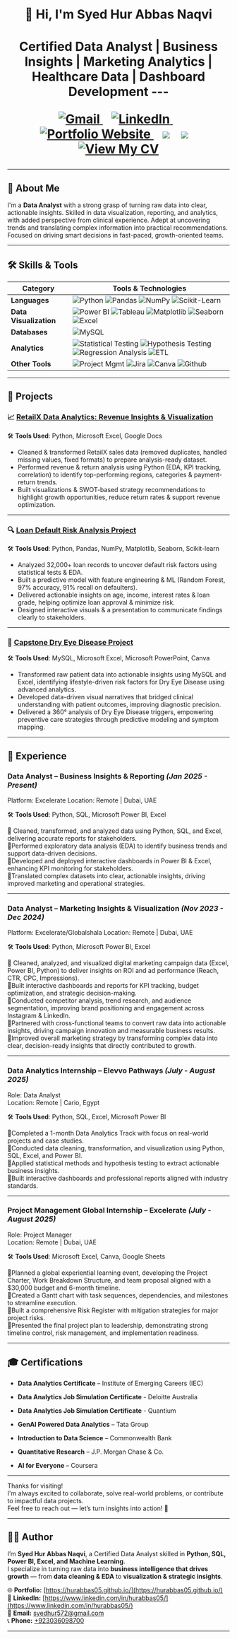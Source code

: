 <h1 align="center">👋 Hi, I'm Syed Hur Abbas Naqvi</h1>
<h1 align="center"> Certified Data Analyst | Business Insights | Marketing Analytics | Healthcare Data | Dashboard Development      
---
<p align="center">
  <a href="mailto:syedhur572@gmail.com">
    <img src="https://img.shields.io/badge/Gmail-D14836?style=flat&logo=gmail&logoColor=white" alt="Gmail"/>
  </a>
  &nbsp;&nbsp;
  <a href="https://www.linkedin.com/in/hurabbas05/">
    <img src="https://img.shields.io/badge/LinkedIn-0A66C2?style=flat&logo=linkedin&logoColor=white" alt="LinkedIn"/>
  </a>
  &nbsp;&nbsp;
  <a href="https://hurabbas05.github.io/">
    <img src="https://img.shields.io/badge/Portfolio-Website-blueviolet?style=flat&logo=google-chrome&logoColor=white" alt="Portfolio Website"/>
  </a>
  &nbsp;&nbsp;
  <img src="https://img.shields.io/badge/Phone-📞+92%20303%206098700-blue?style=flat"/>
  &nbsp;&nbsp;
  <img src="https://img.shields.io/badge/Location-Pakistan-008000?style=flat"/>
  &nbsp;&nbsp;
  <a href="https://www.canva.com/design/DAGwzMrgFv8/Oij1AH_wMaalO1tC8N6hoA/view?utm_content=DAGwzMrgFv8&utm_campaign=designshare&utm_medium=link2&utm_source=uniquelinks&utlId=h345c0c569d" target="_blank">
    <img src="https://img.shields.io/badge/📄%20View%20My%20CV-1e90ff?style=flat-square" alt="View My CV"/>
  </a>
</p>

---

## 🧠 About Me

I'm a **Data Analyst** with a strong grasp of turning raw data into clear, actionable insights. Skilled in data visualization, reporting, and analytics, with added perspective from clinical experience. Adept at uncovering trends and translating complex information into practical recommendations. Focused on driving smart decisions in fast-paced, growth-oriented teams.

---

## 🛠 Skills & Tools

| Category             | Tools & Technologies |
|----------------------|----------------------|
| **Languages**        | ![Python](https://img.shields.io/badge/Python-3776AB?style=flat&logo=python&logoColor=white) ![Pandas](https://img.shields.io/badge/Pandas-150458?style=flat&logo=pandas&logoColor=white) ![NumPy](https://img.shields.io/badge/Numpy-013243?style=flat&logo=numpy&logoColor=white) ![Scikit-Learn](https://img.shields.io/badge/Scikit--Learn-F7931E?style=flat&logo=scikit-learn&logoColor=white) |
| **Data Visualization**         | ![Power BI](https://img.shields.io/badge/PowerBI-F2C811?style=flat&logo=powerbi&logoColor=black) ![Tableau](https://img.shields.io/badge/Tableau-E97627?style=flat&logo=tableau&logoColor=white) ![Matplotlib](https://img.shields.io/badge/Matplotlib-blue?style=flat&logo=matplotlib&logoColor=black) ![Seaborn](https://img.shields.io/badge/Seaborn-2D3F73?style=flat) ![Excel](https://img.shields.io/badge/Excel-217346?style=flat&logo=microsoft-excel&logoColor=white) |
| **Databases**        | ![MySQL](https://img.shields.io/badge/MySQL-4479A1?style=flat&logo=mysql&logoColor=white) |
| **Analytics**        | ![Statistical Testing](https://img.shields.io/badge/Statistical--Testing-blue) ![Hypothesis Testing](https://img.shields.io/badge/Hypothesis--Testing-blue)  ![Regression Analysis](https://img.shields.io/badge/Regression--Analysis-blue) ![ETL](https://img.shields.io/badge/ETL-blue) |
| **Other Tools**      | ![Project Mgmt](https://img.shields.io/badge/Project--Management-blue) ![Jira](https://img.shields.io/badge/Jira-0052CC?style=flat&logo=jira&logoColor=white) ![Canva](https://img.shields.io/badge/Canva-00C4CC?style=flat&logo=canva&logoColor=white) ![Github](https://img.shields.io/badge/Github-F05032?style=flat&logo=git&logoColor=white)
---

## 📁 Projects

### 📈 [RetailX Data Analytics: Revenue Insights & Visualization](https://github.com/hurabbas05/RetailX-Revenue-Insights-Strategy-Project)  

🛠 **Tools Used**: Python, Microsoft Excel, Google Docs  

- Cleaned & transformed RetailX sales data (removed duplicates, handled missing values, fixed formats) to prepare analysis-ready dataset.
- Performed revenue & return analysis using Python (EDA, KPI tracking, correlation) to identify top-performing regions, categories & payment-return trends.
- Built visualizations & SWOT-based strategy recommendations to highlight growth opportunities, reduce return rates & support revenue optimization.

---

### 🔍 [Loan Default Risk Analysis Project](https://github.com/hurabbas05/Loan-Default-Risk-Analysis)  

🛠 **Tools Used**: Python, Pandas, NumPy, Matplotlib, Seaborn, Scikit-learn  

- Analyzed 32,000+ loan records to uncover default risk factors using statistical tests & EDA.
- Built a predictive model with feature engineering & ML (Random Forest, 97% accuracy, 91% recall on defaulters).
- Delivered actionable insights on age, income, interest rates & loan grade, helping optimize loan approval & minimize risk.
- Designed interactive visuals & a presentation to communicate findings clearly to stakeholders.
---

### 🧬 [Capstone Dry Eye Disease Project](https://github.com/hurabbas05/Capstone-Dry-Eye-Disease-Project)  

🛠 **Tools Used**: MySQL, Microsoft Excel, Microsoft PowerPoint, Canva  

- Transformed raw patient data into actionable insights using MySQL and Excel, identifying lifestyle-driven risk factors for Dry Eye Disease using advanced analytics.
- Developed data-driven visual narratives that bridged clinical understanding with patient outcomes, improving diagnostic precision.
- Delivered a 360° analysis of Dry Eye Disease triggers, empowering preventive care strategies through predictive modeling and symptom mapping.

---
## 💼 Experience

### **Data Analyst – Business Insights & Reporting** *(Jan 2025 - Present)*  
Platform: Excelerate
Location: Remote | Dubai, UAE

🛠 **Tools Used**: Python, SQL, Microsoft Power BI, Excel  

🔹 Cleaned, transformed, and analyzed data using Python, SQL, and Excel, delivering accurate reports for stakeholders.                                  
🔹Performed exploratory data analysis (EDA) to identify business trends and support data-driven decisions.                                     
🔹Developed and deployed interactive dashboards in Power BI & Excel, enhancing KPI monitoring for stakeholders.                        
🔹Translated complex datasets into clear, actionable insights, driving improved marketing and operational strategies.                                  

---

### **Data Analyst – Marketing Insights & Visualization**  *(Nov 2023 - Dec 2024)*
Platform: Excelerate/Globalshala
Location: Remote | Dubai, UAE

🛠 **Tools Used**: Python, Microsoft Power BI, Excel  

🔹 Cleaned, analyzed, and visualized digital marketing campaign data (Excel, Power BI, Python) to deliver insights on ROI and ad performance (Reach, CTR, CPC, Impressions).       
🔹Built interactive dashboards and reports for KPI tracking, budget optimization, and strategic decision-making.                 
🔹Conducted competitor analysis, trend research, and audience segmentation, improving brand positioning and engagement across Instagram & LinkedIn.                
🔹Partnered with cross-functional teams to convert raw data into actionable insights, driving campaign innovation and measurable business results.                
🔹Improved overall marketing strategy by transforming complex data into clear, decision-ready insights that directly contributed to growth.               

---
### **Data Analytics Internship – Elevvo Pathways** *(July - August 2025)*                                                        
Role: Data Analyst                                                                                                                  
Location: Remote | Cario, Egypt                        

🛠 **Tools Used**: Python, SQL, Excel, Microsoft Power BI  

🔹Completed a 1-month Data Analytics Track with focus on real-world projects and case studies.                                        
🔹Conducted data cleaning, transformation, and visualization using Python, SQL, Excel, and Power BI.                                    
🔹Applied statistical methods and hypothesis testing to extract actionable business insights.                                               
🔹Built interactive dashboards and professional reports aligned with industry standards.                                    

---
### **Project Management Global Internship – Excelerate** *(July - August 2025)*                                                                 
Role: Project Manager                                                                                                                   
Location: Remote | Dubai, UAE                                                  

🛠 **Tools Used**: Microsoft Excel, Canva, Google Sheets  

🔹Planned a global experiential learning event, developing the Project Charter, Work Breakdown Structure, and team proposal aligned with a $30,000 budget and 6-month timeline.       
🔹Created a Gantt chart with task sequences, dependencies, and milestones to streamline execution.                                                
🔹Built a comprehensive Risk Register with mitigation strategies for major project risks.                                                      
🔹Presented the final project plan to leadership, demonstrating strong timeline control, risk management, and implementation readiness.                     

---
## 🎓 Certifications

- **Data Analytics Certificate** – Institute of Emerging Careers (IEC)
 
- **Data Analytics Job Simulation Certificate** - Deloitte Australia  

- **Data Analytics Job Simulation Certificate** - Quantium  

- **GenAI Powered Data Analytics** – Tata Group  

- **Introduction to Data Science** – Commonwealth Bank  

- **Quantitative Research** – J.P. Morgan Chase & Co. 

- **AI for Everyone** – Coursera

---

Thanks for visiting!    
I'm always excited to collaborate, solve real-world problems, or contribute to impactful data projects.  
Feel free to reach out — let’s turn insights into action! 🚀

---

## 🙋‍♂️ Author

I’m **Syed Hur Abbas Naqvi**, a Certified Data Analyst skilled in **Python, SQL, Power BI, Excel, and Machine Learning**.  
I specialize in turning raw data into **business intelligence that drives growth** — from **data cleaning & EDA** to **visualization & strategic insights**.

🌐 **Portfolio:** [https://hurabbas05.github.io/](https://hurabbas05.github.io/)  
🔗 **LinkedIn:**  [https://www.linkedin.com/in/hurabbas05/](https://www.linkedin.com/in/hurabbas05/)  
📧 **Email:**     [syedhur572@gmail.com](mailto:syedhur572@gmail.com)  
📞 **Phone:**     [+923036098700](tel:+923036098700)

---
